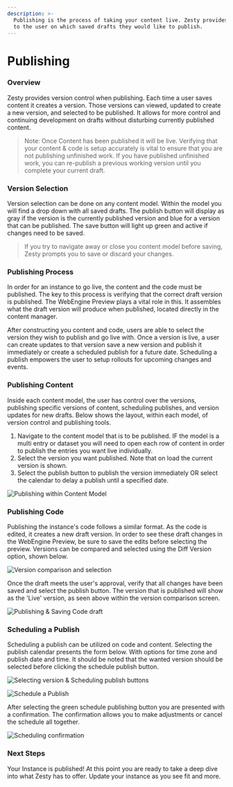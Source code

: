 ```yaml
---
description: >-
  Publishing is the process of taking your content live. Zesty provides control
  to the user on which saved drafts they would like to publish.
---
```


# Publishing

### Overview

Zesty provides version control when publishing. Each time a user saves content it creates a version. Those versions can viewed, updated to create a new version, and selected to be published. It allows for more control and continuing development on drafts without disturbing currently published content.

> Note: Once Content has been published it will be live. Verifying that your content & code is setup accurately is vital to ensure that you are not publishing unfinished work. If you have published unfinished work, you can re-publish a previous working version until you complete your current draft.&#x20;

### Version Selection&#x20;

Version selection can be done on any content model. Within the model you will find a drop down with all saved drafts. The publish button will display as gray if the version is the currently published version and blue for a version that can be published. The save button will light up green and active if changes need to be saved.&#x20;

> If you try to navigate away or close you content model before saving, Zesty prompts you to save or discard your changes.

### Publishing Process

In order for an instance to go live, the content and the code must be published. The key to this process is verifying that the correct draft version is published. The WebEngine Preview plays a vital role in this. It assembles what the draft version will produce when published, located directly in the content manager.&#x20;

After constructing you content and code, users are able to select the version they wish to publish and go live with. Once a version is live, a user can create updates to that version save a new version and publish it immediately or create a scheduled publish for a future date. Scheduling a publish empowers the user to setup rollouts for upcoming changes and events.

### Publishing Content

Inside each content model, the user has control over the versions, publishing specific versions of content, scheduling publishes, and version updates for new drafts. Below shows the layout, within each model, of version control and publishing tools.

1. Navigate to the content model that is to be published. IF the model is a multi entry or dataset you will need to open each row of content in order to publish the entries you want live individually.
2. Select the version you want published. Note that on load the current version is shown.&#x20;
3. Select the publish button to publish the version immediately OR select the calendar to delay a publish until a specified date.

![Publishing within Content Model](<../.gitbook/assets/image (65).png>)

### Publishing Code

Publishing the instance's code follows a similar format. As the code is edited, it creates a new draft version. In order to see these draft changes in the WebEngine Preview, be sure to save the edits before selecting the preview. Versions can be compared and selected using the Diff Version option, shown below.

![Version comparison and selection](<../.gitbook/assets/image (52).png>)

Once the draft meets the user's approval, verify that all changes have been saved and select the publish button. The version that is published will show as the 'Live' version, as seen above within the version comparison screen.

![Publishing & Saving Code draft](<../.gitbook/assets/image (97).png>)

### Scheduling a Publish

Scheduling a publish can be utilized on code and content. Selecting the publish calendar presents the form below. With options for time zone and publish date and time. It should be noted that the wanted version should be selected before clicking the schedule publish button.

![Selecting version & Scheduling publish buttons](<../.gitbook/assets/image (25).png>)

![Schedule a Publish](<../.gitbook/assets/image (72).png>)

After selecting the green schedule publishing button you are presented with a confirmation. The confirmation allows you to make adjustments or cancel the schedule all together.&#x20;

![Scheduling confirmation](<../.gitbook/assets/image (92).png>)

### Next Steps

Your Instance is published! At this point you are ready to take a deep dive into what Zesty has to offer. Update your instance as you see fit and more.&#x20;
